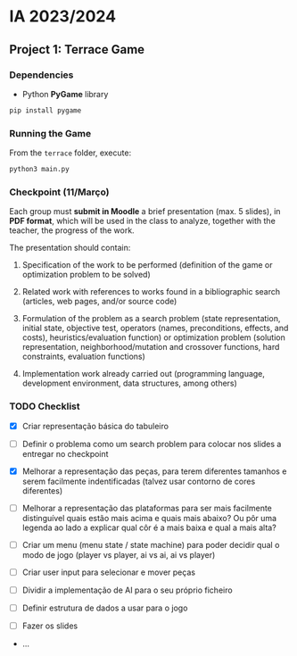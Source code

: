 # IA 2023/2024

## Project 1: Terrace Game

### Dependencies

* Python **PyGame** library

```bash
pip install pygame
```

### Running the Game

From the `terrace` folder, execute:

```bash
python3 main.py
```

### Checkpoint (11/Março)

Each group must **submit in Moodle** a brief presentation (max. 5 slides), in **PDF format**, which will be used in the class to analyze, together with the teacher, the progress of the work.

The presentation should contain:
1. Specification of the work to be performed (definition of the game or optimization problem to be solved)

2. Related work with references to works found in a bibliographic search (articles, web pages, and/or source code)

3. Formulation of the problem as a search problem (state representation, initial state, objective test, operators (names, preconditions, effects, and costs), heuristics/evaluation function) or optimization problem (solution representation, neighborhood/mutation and crossover functions, hard constraints, evaluation functions)

4. Implementation work already carried out (programming language, development environment, data structures, among others)

### TODO Checklist

- [x] Criar representação básica do tabuleiro

- [ ] Definir o problema como um search problem para colocar nos slides a entregar no checkpoint

- [x] Melhorar a representação das peças, para terem diferentes tamanhos e serem facilmente indentificadas (talvez usar contorno de cores diferentes)

- [ ] Melhorar a representação das plataformas para ser mais facilmente distinguível quais estão mais acima e quais mais abaixo? Ou pôr uma legenda ao lado a explicar qual côr é a mais baixa e qual a mais alta?

- [ ] Criar um menu (menu state / state machine) para poder decidir qual o modo de jogo (player vs player, ai vs ai, ai vs player)

- [ ] Criar user input para selecionar e mover peças

- [ ] Dividir a implementação de AI para o seu próprio ficheiro

- [ ] Definir estrutura de dados a usar para o jogo

- [ ] Fazer os slides

- ...

